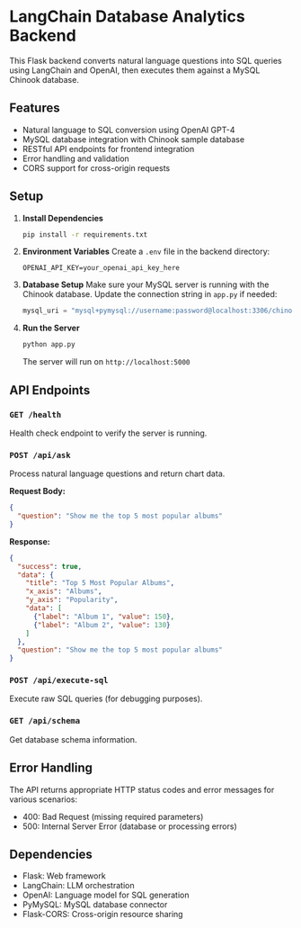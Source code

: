 # LangChain Database Analytics Backend

This Flask backend converts natural language questions into SQL queries using LangChain and OpenAI, then executes them against a MySQL Chinook database.

## Features

- Natural language to SQL conversion using OpenAI GPT-4
- MySQL database integration with Chinook sample database
- RESTful API endpoints for frontend integration
- Error handling and validation
- CORS support for cross-origin requests

## Setup

1. **Install Dependencies**
   ```bash
   pip install -r requirements.txt
   ```

2. **Environment Variables**
   Create a `.env` file in the backend directory:
   ```
   OPENAI_API_KEY=your_openai_api_key_here
   ```

3. **Database Setup**
   Make sure your MySQL server is running with the Chinook database.
   Update the connection string in `app.py` if needed:
   ```python
   mysql_uri = "mysql+pymysql://username:password@localhost:3306/chinook"
   ```

4. **Run the Server**
   ```bash
   python app.py
   ```
   The server will run on `http://localhost:5000`

## API Endpoints

### `GET /health`
Health check endpoint to verify the server is running.

### `POST /api/ask`
Process natural language questions and return chart data.

**Request Body:**
```json
{
  "question": "Show me the top 5 most popular albums"
}
```

**Response:**
```json
{
  "success": true,
  "data": {
    "title": "Top 5 Most Popular Albums",
    "x_axis": "Albums",
    "y_axis": "Popularity",
    "data": [
      {"label": "Album 1", "value": 150},
      {"label": "Album 2", "value": 130}
    ]
  },
  "question": "Show me the top 5 most popular albums"
}
```

### `POST /api/execute-sql`
Execute raw SQL queries (for debugging purposes).

### `GET /api/schema`
Get database schema information.

## Error Handling

The API returns appropriate HTTP status codes and error messages for various scenarios:
- 400: Bad Request (missing required parameters)
- 500: Internal Server Error (database or processing errors)

## Dependencies

- Flask: Web framework
- LangChain: LLM orchestration
- OpenAI: Language model for SQL generation
- PyMySQL: MySQL database connector
- Flask-CORS: Cross-origin resource sharing


